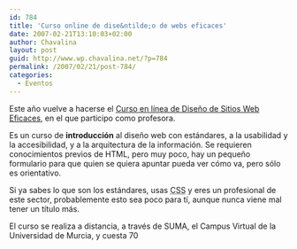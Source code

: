 ```yaml
---
id: 784
title: 'Curso online de dise&ntilde;o de webs eficaces'
date: 2007-02-21T13:10:03+02:00
author: Chavalina
layout: post
guid: http://www.wp.chavalina.net/?p=784
permalink: /2007/02/21/post-784/
categories:
  - Eventos
---
```

Este a&ntilde;o vuelve a hacerse el <a href="http://www.um.es/estudios/cursos/web/" target="_blank">Curso en línea de Dise&ntilde;o de Sitios Web Eficaces</a>, en el que participo como profesora.

Es un curso de **introducción** al dise&ntilde;o web con estándares, a la usabilidad y la accesibilidad, y a la arquitectura de la información. Se requieren conocimientos previos de HTML, pero muy poco, hay un peque&ntilde;o formulario para que quien se quiera apuntar pueda ver cómo va, pero sólo es orientativo.

Si ya sabes lo que son los estándares, usas <acronym title="Cascade Style Sheets">CSS</acronym> y eres un profesional de este sector, probablemente esto sea poco para tí, aunque nunca viene mal tener un título más.

El curso se realiza a distancia, a través de SUMA, el Campus Virtual de la Universidad de Murcia, y cuesta 70